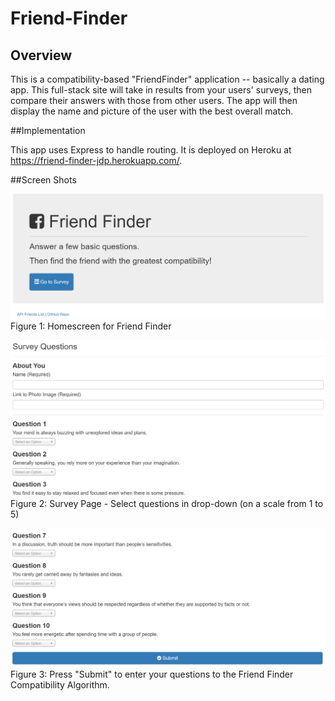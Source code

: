 # Friend-Finder

## Overview

This is a compatibility-based "FriendFinder" application -- basically a dating app. This full-stack site will take in results from your users' surveys, then compare their answers with those from other users. The app will then display the name and picture of the user with the best overall match.

##Implementation

This app uses Express to handle routing. It is deployed on Heroku at https://friend-finder-jdp.herokuapp.com/.

##Screen Shots

![Image 1](app/public/images/capture1.PNG)
Figure 1: Homescreen for Friend Finder

![Image 1](app/public/images/capture2.PNG)
Figure 2: Survey Page - Select questions in drop-down (on a scale from 1 to 5)

![Image 1](app/public/images/capture3.PNG)
Figure 3: Press "Submit" to enter your questions to the Friend Finder Compatibility Algorithm.